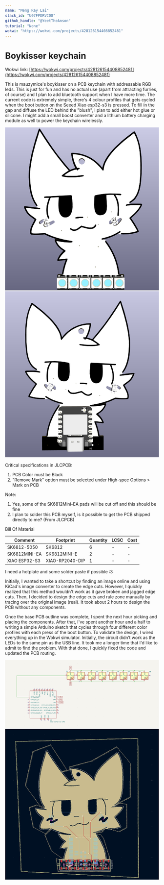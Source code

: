 ```yaml
---
name: "Meng Ray Lai"
slack_id: "U07FPDRVCD8"
github_handle: "@YeetTheAnson"
tutorial: "None"
wokwi: "https://wokwi.com/projects/428126154408852481"
---
```


# Boykisser keychain

Wokwi link: [https://wokwi.com/projects/428126154408852481](https://wokwi.com/projects/428126154408852481)

This is mauzymice's boykisser on a PCB keychain with addressable RGB leds. This is just for fun and has no actual use (apart from attracting furries, of course) and I plan to add bluetooth support when I have more time. The current code is extremely simple, there's 4 colour profiles that gets cycled when the boot button on the Seeed Xiao esp32-s3 is pressed. To fill in the gap and diffuse the LED behind the "blush", I plan to add either hot glue or silicone. I might add a small boost converter and a lithium battery charging module as well to power the keychain wirelessly.

<img title="Render1" alt="Alt text" src="assets/render1.png">
<img title="Render2" alt="Alt text" src="assets/render2.png">


Critical specifications in JLCPCB:
1. PCB Color must be Black
2. "Remove Mark" option must be selected under High-spec Options > Mark on PCB

Note:
1. Yes, some of the SK6812Mini-EA pads will be cut off and this should be fine
2. I plan to solder this PCB myself, is it possible to get the PCB shipped directly to me? (From JLCPCB)

Bill Of Material

| Comment           | Footprint                                      | Quantity | LCSC     | Cost   |
|-------------------|------------------------------------------------|----------|----------|--------|
| SK6812-5050       | SK6812    | 6        | -     |  -   |
| SK6812MINI-EA     | SK6812MINI-E   | 2        | -     |  -   |
| XIAO ESP32-S3     | XIAO-RP2040-DIP                                | 1        | -     |  -   |

I need a hotplate and some solder paste if possible :3

Initially, I wanted to take a shortcut by finding an image online and using KiCad's image converter to create the edge cuts. However, I quickly realized that this method wouldn't work as it gave broken and jagged edge cuts. Then, I decided to design the edge cuts and rule zone manually by tracing over the original image (real). It took about 2 hours to design the PCB without any components.

Once the base PCB outline was complete, I spent the next hour picking and placing the components. After that, I've spent another hour and a half to writing a simple Arduino sketch that cycles through four different color profiles with each press of the boot button. To validate the design, I wired everything up in the Wokwi simulator. Initially, the circuit didn’t work as the LEDs to the same pin as the USB line. It took me a longer time that I'd like to admit to find the problem. With that done, I quickly fixed the code and updated the PCB routing.

<img title="Schematic" alt="Alt text" src="assets/schematic.png">
<img title="PCB" alt="Alt text" src="assets/pcb.png">
